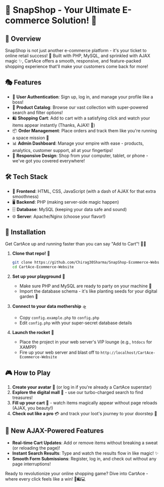 # 🛒 SnapShop - Your Ultimate E-commerce Solution! 🚀

## 🌟 Overview
SnapShop is not just another e-commerce platform - it's your ticket to online retail success! 🎫 Built with PHP, MySQL, and sprinkled with AJAX magic ✨, CartAce offers a smooth, responsive, and feature-packed shopping experience that'll make your customers come back for more! 

## 🎭 Features

- 🔐 **User Authentication**: Sign up, log in, and manage your profile like a boss!
- 🏪 **Product Catalog**: Browse our vast collection with super-powered search and filter options!
- 🛍️ **Shopping Cart**: Add to cart with a satisfying click and watch your items appear instantly (Thanks, AJAX! 👏)
- 📦 **Order Management**: Place orders and track them like you're running a space mission 🚀
- 📊 **Admin Dashboard**: Manage your empire with ease - products, analytics, customer support, all at your fingertips!
- 📱 **Responsive Design**: Shop from your computer, tablet, or phone - we've got you covered everywhere!

## 🛠️ Tech Stack

- 🎨 **Frontend**: HTML, CSS, JavaScript (with a dash of AJAX for that extra smoothness)
- 🖥️ **Backend**: PHP (making server-side magic happen)
- 🗄️ **Database**: MySQL (keeping your data safe and sound)
- 🌐 **Server**: Apache/Nginx (choose your flavor!)

## 🚀 Installation

Get CartAce up and running faster than you can say "Add to Cart"! 🛒💨

1. **Clone that repo!** 📂
   ```bash
   git clone https://github.com/Chirag30Sharma/SnapShop-Ecommerce-Website.git
   cd CartAce-Ecommerce-Website
   ```

2. **Set up your playground** 🎡
   - Make sure PHP and MySQL are ready to party on your machine 🎉
   - Import the database schema - it's like planting seeds for your digital garden 🌱

3. **Connect to your data mothership** 🛸
   - Copy `config.example.php` to `config.php`
   - Edit `config.php` with your super-secret database details

4. **Launch the rocket** 🚀
   - Place the project in your web server's VIP lounge (e.g., `htdocs` for XAMPP)
   - Fire up your web server and blast off to `http://localhost/CartAce-Ecommerce-Website`

## 🎮 How to Play

1. **Create your avatar** 👤 (or log in if you're already a CartAce superstar)
2. **Explore the digital mall** 🏬 - use our turbo-charged search to find treasures!
3. **Fill up your cart** 🛒 - watch items magically appear without page reloads (AJAX, you beauty!)
4. **Check out like a pro** 💳 and track your loot's journey to your doorstep 🚚

## 🌟 New AJAX-Powered Features

- **Real-time Cart Updates**: Add or remove items without breaking a sweat (or reloading the page)!
- **Instant Search Results**: Type and watch the results flow in like magic! ✨
- **Smooth Form Submissions**: Register, log in, and check out without any page interruptions!

Ready to revolutionize your online shopping game? Dive into CartAce - where every click feels like a win! 🎉🛍️💻
